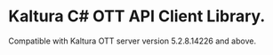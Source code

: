 # Kaltura C# OTT API Client Library.
Compatible with Kaltura OTT server version 5.2.8.14226 and above.
